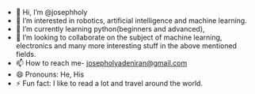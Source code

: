 - 👋 Hi, I’m @josephholy
- 👀 I’m interested in robotics, artificial intelligence and machine learning.
- 🌱 I’m currently learning python(beginners and advanced),
- 💞️ I’m looking to collaborate on the subject of machine learning, electronics and many more interesting stuff in the above mentioned fields.
- 📫 How to reach me- josepholyadeniran@gmail.com
- 😄 Pronouns: He, His
- ⚡ Fun fact: I like to read a lot and travel around the world.

<!---
josephholy/josephholy is a ✨ special ✨ repository because its `README.md` (this file) appears on your GitHub profile.
You can click the Preview link to take a look at your changes.
--->

